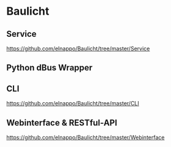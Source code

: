 # Baulicht

## Service

https://github.com/elnappo/Baulicht/tree/master/Service

## Python dBus Wrapper

## CLI

https://github.com/elnappo/Baulicht/tree/master/CLI

## Webinterface & RESTful-API

https://github.com/elnappo/Baulicht/tree/master/Webinterface
